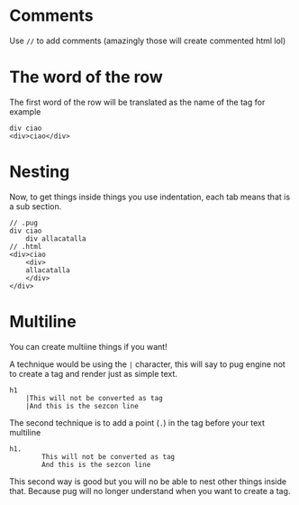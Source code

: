 # Comments

Use `//` to add comments (amazingly those will create commented html lol)

# The word of the row

The first word of the row will be translated as the name of the tag for example

```
div ciao
<div>ciao</div>
```

# Nesting

Now, to get things inside things you use indentation, each tab means that is a sub section.

```
// .pug
div ciao
    div allacatalla
// .html
<div>ciao
    <div>
    allacatalla
    </div>
</div>
```

# Multiline

You can create multiine things if you want!

A technique would be using the `|` character, this will say to pug engine not to create a tag and render just as simple text.

```
h1
    |This will not be converted as tag
    |And this is the sezcon line
```

The second technique is to add a point (`.`) in the tag before your text multiline

```
h1.
        This will not be converted as tag
        And this is the sezcon line
```

This second way is good but you will no be able to nest other things inside that. Because pug will no longer understand when you want to create a tag.
